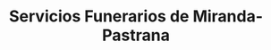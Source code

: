 ---
title: "Servicios Funerarios de Miranda-Pastrana"
url: /miranda-de-ebro/servicios-funerarios-de-miranda-pastrana/
shop: directores de funerarias
---
